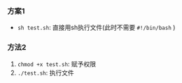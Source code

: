 ### 方案1
* `sh test.sh`: 直接用sh执行文件(此时不需要 `#!/bin/bash` )

### 方法2
1. `chmod +x test.sh`: 赋予权限
2. `./test.sh`: 执行文件